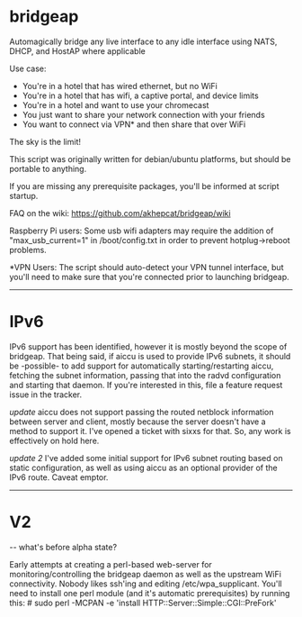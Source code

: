 # bridgeap
Automagically bridge any live interface to any idle interface using NATS, DHCP, and HostAP where applicable

Use case:
  * You're in a hotel that has wired ethernet, but no WiFi
  * You're in a hotel that has wifi, a captive portal, and device limits
  * You're in a hotel and want to use your chromecast
  * You just want to share your network connection with your friends
  * You want to connect via VPN* and then share that over WiFi
  
  The sky is the limit!

This script was originally written for debian/ubuntu platforms, but should be portable to anything.

If you are missing any prerequisite packages, you'll be informed at script startup.

FAQ on the wiki: https://github.com/akhepcat/bridgeap/wiki

Raspberry Pi users:
  Some usb wifi adapters may require the addition of "max_usb_current=1"  in /boot/config.txt
in order to prevent hotplug->reboot problems.

\*VPN Users:
  The script should auto-detect your VPN tunnel interface, but you'll need to make sure that you're
connected prior to launching bridgeap.

***

# IPv6


IPv6 support has been identified, however it is mostly beyond the scope of bridgeap.  That being said,
if aiccu is used to provide IPv6 subnets, it should be -possible- to add support for automatically
starting/restarting aiccu, fetching the subnet information, passing that into the radvd configuration
and starting that daemon.   If you're interested in this, file a feature request issue in the tracker.  

*update*  aiccu does not support passing the routed netblock information between server and client,
mostly because the server doesn't have a method to support it.  I've opened a ticket with sixxs for that.
So, any work is effectively on hold here.

*update 2* I've added some initial support for IPv6 subnet routing based on static configuration,
as well as using aiccu as an optional provider of the IPv6 route.  Caveat emptor.

***

# V2 

-- what's before alpha state?

Early attempts at creating a perl-based web-server for monitoring/controlling the bridgeap daemon
as well as the upstream WiFi connectivity.  Nobody likes ssh'ing and editing /etc/wpa_supplicant.
You'll need to install one perl module (and it's automatic prerequisites) by running this:
\# sudo perl -MCPAN -e 'install HTTP::Server::Simple::CGI::PreFork'

